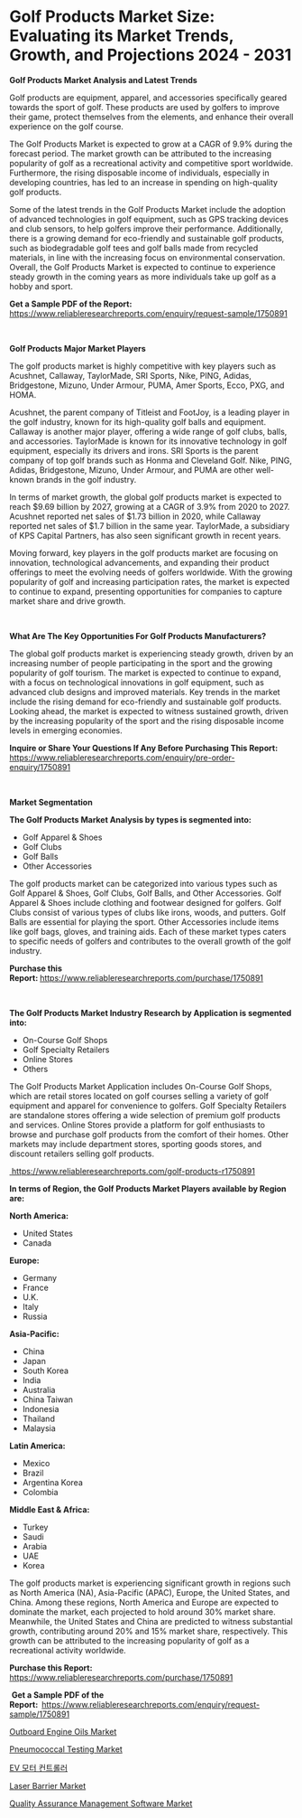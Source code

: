 <p><h1>Golf Products Market Size: Evaluating its Market Trends, Growth, and Projections 2024 - 2031</h1></p><p><strong>Golf Products Market Analysis and Latest Trends</strong></p>
<p><p>Golf products are equipment, apparel, and accessories specifically geared towards the sport of golf. These products are used by golfers to improve their game, protect themselves from the elements, and enhance their overall experience on the golf course.</p><p>The Golf Products Market is expected to grow at a CAGR of 9.9% during the forecast period. The market growth can be attributed to the increasing popularity of golf as a recreational activity and competitive sport worldwide. Furthermore, the rising disposable income of individuals, especially in developing countries, has led to an increase in spending on high-quality golf products.</p><p>Some of the latest trends in the Golf Products Market include the adoption of advanced technologies in golf equipment, such as GPS tracking devices and club sensors, to help golfers improve their performance. Additionally, there is a growing demand for eco-friendly and sustainable golf products, such as biodegradable golf tees and golf balls made from recycled materials, in line with the increasing focus on environmental conservation. Overall, the Golf Products Market is expected to continue to experience steady growth in the coming years as more individuals take up golf as a hobby and sport.</p></p>
<p><strong>Get a Sample PDF of the Report:&nbsp;</strong> <a href="https://www.reliableresearchreports.com/enquiry/request-sample/1750891">https://www.reliableresearchreports.com/enquiry/request-sample/1750891</a></p>
<p>&nbsp;</p>
<p><strong>Golf Products Major Market Players</strong></p>
<p><p>The golf products market is highly competitive with key players such as Acushnet, Callaway, TaylorMade, SRI Sports, Nike, PING, Adidas, Bridgestone, Mizuno, Under Armour, PUMA, Amer Sports, Ecco, PXG, and HOMA. </p><p>Acushnet, the parent company of Titleist and FootJoy, is a leading player in the golf industry, known for its high-quality golf balls and equipment. Callaway is another major player, offering a wide range of golf clubs, balls, and accessories. TaylorMade is known for its innovative technology in golf equipment, especially its drivers and irons. SRI Sports is the parent company of top golf brands such as Honma and Cleveland Golf. Nike, PING, Adidas, Bridgestone, Mizuno, Under Armour, and PUMA are other well-known brands in the golf industry.</p><p>In terms of market growth, the global golf products market is expected to reach $9.69 billion by 2027, growing at a CAGR of 3.9% from 2020 to 2027. Acushnet reported net sales of $1.73 billion in 2020, while Callaway reported net sales of $1.7 billion in the same year. TaylorMade, a subsidiary of KPS Capital Partners, has also seen significant growth in recent years.</p><p>Moving forward, key players in the golf products market are focusing on innovation, technological advancements, and expanding their product offerings to meet the evolving needs of golfers worldwide. With the growing popularity of golf and increasing participation rates, the market is expected to continue to expand, presenting opportunities for companies to capture market share and drive growth.</p></p>
<p>&nbsp;</p>
<p><strong>What Are The Key Opportunities For Golf Products Manufacturers?</strong></p>
<p><p>The global golf products market is experiencing steady growth, driven by an increasing number of people participating in the sport and the growing popularity of golf tourism. The market is expected to continue to expand, with a focus on technological innovations in golf equipment, such as advanced club designs and improved materials. Key trends in the market include the rising demand for eco-friendly and sustainable golf products. Looking ahead, the market is expected to witness sustained growth, driven by the increasing popularity of the sport and the rising disposable income levels in emerging economies.</p></p>
<p><strong>Inquire or Share Your Questions If Any Before Purchasing This Report:</strong> <a href="https://www.reliableresearchreports.com/enquiry/pre-order-enquiry/1750891">https://www.reliableresearchreports.com/enquiry/pre-order-enquiry/1750891</a></p>
<p>&nbsp;</p>
<p><strong>Market Segmentation</strong></p>
<p><strong>The Golf Products Market Analysis by types is segmented into:</strong></p>
<p><ul><li>Golf Apparel & Shoes</li><li>Golf Clubs</li><li>Golf Balls</li><li>Other Accessories</li></ul></p>
<p><p>The golf products market can be categorized into various types such as Golf Apparel & Shoes, Golf Clubs, Golf Balls, and Other Accessories. Golf Apparel & Shoes include clothing and footwear designed for golfers. Golf Clubs consist of various types of clubs like irons, woods, and putters. Golf Balls are essential for playing the sport. Other Accessories include items like golf bags, gloves, and training aids. Each of these market types caters to specific needs of golfers and contributes to the overall growth of the golf industry.</p></p>
<p><strong>Purchase this Report:&nbsp;</strong><a href="https://www.reliableresearchreports.com/purchase/1750891">https://www.reliableresearchreports.com/purchase/1750891</a></p>
<p>&nbsp;</p>
<p><strong>The Golf Products Market Industry Research by Application is segmented into:</strong></p>
<p><ul><li>On-Course Golf Shops</li><li>Golf Specialty Retailers</li><li>Online Stores</li><li>Others</li></ul></p>
<p><p>The Golf Products Market Application includes On-Course Golf Shops, which are retail stores located on golf courses selling a variety of golf equipment and apparel for convenience to golfers. Golf Specialty Retailers are standalone stores offering a wide selection of premium golf products and services. Online Stores provide a platform for golf enthusiasts to browse and purchase golf products from the comfort of their homes. Other markets may include department stores, sporting goods stores, and discount retailers selling golf products.</p></p>
<p><a href="https://www.reliableresearchreports.com/golf-products-r1750891">&nbsp;https://www.reliableresearchreports.com/golf-products-r1750891</a></p>
<p><strong>In terms of Region, the Golf Products Market Players available by Region are:</strong></p>
<p>
    <p> <strong> North America: </strong>
        <ul>
            <li>United States</li>
            <li>Canada</li>
        </ul>
        </p> 
    <p> <strong> Europe: </strong>
        <ul>
            <li>Germany</li>
            <li>France</li>
            <li>U.K.</li>
            <li>Italy</li>
            <li>Russia</li>
        </ul>
        </p> 
    <p> <strong> Asia-Pacific: </strong>
        <ul>
            <li>China</li>
            <li>Japan</li>
            <li>South Korea</li>
            <li>India</li>
            <li>Australia</li>
            <li>China Taiwan</li>
            <li>Indonesia</li>
            <li>Thailand</li>
            <li>Malaysia</li>
        </ul>
        </p> 
    <p> <strong> Latin America: </strong>
        <ul>
            <li>Mexico</li>
            <li>Brazil</li>
            <li>Argentina Korea</li>
            <li>Colombia</li>
        </ul>
        </p> 
    <p> <strong> Middle East & Africa: </strong>
        <ul>
            <li>Turkey</li>
            <li>Saudi</li>
            <li>Arabia</li>
            <li>UAE</li>
            <li>Korea</li>
        </ul>
    </p>
    </p>
<p><p>The golf products market is experiencing significant growth in regions such as North America (NA), Asia-Pacific (APAC), Europe, the United States, and China. Among these regions, North America and Europe are expected to dominate the market, each projected to hold around 30% market share. Meanwhile, the United States and China are predicted to witness substantial growth, contributing around 20% and 15% market share, respectively. This growth can be attributed to the increasing popularity of golf as a recreational activity worldwide.</p></p>
<p><strong>Purchase this Report: </strong><a href="https://www.reliableresearchreports.com/purchase/1750891">https://www.reliableresearchreports.com/purchase/1750891</a></p>
<p>&nbsp;<strong>Get a Sample PDF of the Report:&nbsp;&nbsp;</strong><a href="https://www.reliableresearchreports.com/enquiry/request-sample/1750891">https://www.reliableresearchreports.com/enquiry/request-sample/1750891</a></p>
<p><strong></strong></p>
<p><p><a href="https://github.com/drzsklfn31/Market-Research-Report-List-1/blob/main/outboard-engine-oils-market.md">Outboard Engine Oils Market</a></p><p><a href="https://www.linkedin.com/pulse/in-depth-analysis-global-pneumococcal-testing-market-scope-7isxc">Pneumococcal Testing Market</a></p><p><a href="https://medium.com/@hossainvi014/%EA%B8%80%EB%A1%9C%EB%B2%8C-%EC%A0%84%EA%B8%B0-%EC%B0%A8%EB%9F%89-%EB%AA%A8%ED%84%B0-%EC%BB%A8%ED%8A%B8%EB%A1%A4%EB%9F%AC-%EC%8B%9C%EC%9E%A5-%EA%B7%9C%EB%AA%A8%EB%8A%94-2024%EB%85%84%EB%B6%80%ED%84%B0-2031%EB%85%84%EA%B9%8C%EC%A7%80-7-2-%EC%9D%98-%EC%97%B0%ED%8F%89%EA%B7%A0-%EC%84%B1%EC%9E%A5%EB%A5%A0-cagr-%EC%9D%84-%EA%B2%BD%ED%97%98%ED%95%A0-%EA%B2%83%EC%9C%BC%EB%A1%9C-%EC%82%B0%EC%97%85-%EC%A0%84%EB%A7%9D%EC%9D%B4%EB%8B%A4-8d747cb6d73a">EV 모터 컨트롤러</a></p><p><a href="https://medium.com/@joseph.baker466547/laser-barrier-market-analysis-report-global-insights-by-region-type-12v-24v-and-application-56e57a70beca">Laser Barrier Market</a></p><p><a href="https://www.linkedin.com/pulse/exploring-quality-assurance-management-software-market-dynamics-tncyc">Quality Assurance Management Software Market</a></p></p>